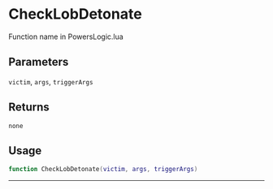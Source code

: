 # CheckLobDetonate
Function name in PowersLogic.lua
## Parameters
`victim`, `args`, `triggerArgs`
## Returns
`none`
## Usage
```lua
function CheckLobDetonate(victim, args, triggerArgs)
```
---
